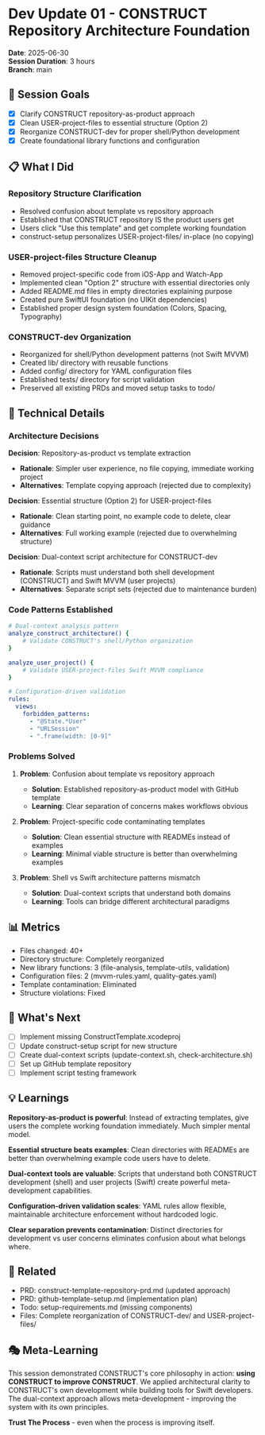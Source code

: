 # Dev Update 01 - CONSTRUCT Repository Architecture Foundation

**Date**: 2025-06-30  
**Session Duration**: 3 hours  
**Branch**: main

## 🎯 Session Goals
- [x] Clarify CONSTRUCT repository-as-product approach
- [x] Clean USER-project-files to essential structure (Option 2)
- [x] Reorganize CONSTRUCT-dev for proper shell/Python development
- [x] Create foundational library functions and configuration

## 📋 What I Did

### Repository Structure Clarification
- Resolved confusion about template vs repository approach
- Established that CONSTRUCT repository IS the product users get
- Users click "Use this template" and get complete working foundation
- construct-setup personalizes USER-project-files/ in-place (no copying)

### USER-project-files Structure Cleanup
- Removed project-specific code from iOS-App and Watch-App
- Implemented clean "Option 2" structure with essential directories only
- Added README.md files in empty directories explaining purpose
- Created pure SwiftUI foundation (no UIKit dependencies)
- Established proper design system foundation (Colors, Spacing, Typography)

### CONSTRUCT-dev Organization
- Reorganized for shell/Python development patterns (not Swift MVVM)
- Created lib/ directory with reusable functions
- Added config/ directory for YAML configuration files
- Established tests/ directory for script validation
- Preserved all existing PRDs and moved setup tasks to todo/

## 🔧 Technical Details

### Architecture Decisions

**Decision**: Repository-as-product vs template extraction
- **Rationale**: Simpler user experience, no file copying, immediate working project
- **Alternatives**: Template copying approach (rejected due to complexity)

**Decision**: Essential structure (Option 2) for USER-project-files
- **Rationale**: Clean starting point, no example code to delete, clear guidance
- **Alternatives**: Full working example (rejected due to overwhelming structure)

**Decision**: Dual-context script architecture for CONSTRUCT-dev
- **Rationale**: Scripts must understand both shell development (CONSTRUCT) and Swift MVVM (user projects)
- **Alternatives**: Separate script sets (rejected due to maintenance burden)

### Code Patterns Established

```bash
# Dual-context analysis pattern
analyze_construct_architecture() {
    # Validate CONSTRUCT's shell/Python organization
}

analyze_user_project() {
    # Validate USER-project-files Swift MVVM compliance
}
```

```yaml
# Configuration-driven validation
rules:
  views:
    forbidden_patterns:
      - "@State.*User"
      - "URLSession"
      - ".frame(width: [0-9]"
```

### Problems Solved

1. **Problem**: Confusion about template vs repository approach
   - **Solution**: Established repository-as-product model with GitHub template
   - **Learning**: Clear separation of concerns makes workflows obvious

2. **Problem**: Project-specific code contaminating templates
   - **Solution**: Clean essential structure with READMEs instead of examples
   - **Learning**: Minimal viable structure is better than overwhelming examples

3. **Problem**: Shell vs Swift architecture patterns mismatch
   - **Solution**: Dual-context scripts that understand both domains
   - **Learning**: Tools can bridge different architectural paradigms

## 📊 Metrics
- Files changed: 40+
- Directory structure: Completely reorganized
- New library functions: 3 (file-analysis, template-utils, validation)
- Configuration files: 2 (mvvm-rules.yaml, quality-gates.yaml)
- Template contamination: Eliminated
- Structure violations: Fixed

## 🚀 What's Next
- [ ] Implement missing ConstructTemplate.xcodeproj
- [ ] Update construct-setup script for new structure
- [ ] Create dual-context scripts (update-context.sh, check-architecture.sh)
- [ ] Set up GitHub template repository
- [ ] Implement script testing framework

## 💡 Learnings

**Repository-as-product is powerful**: Instead of extracting templates, give users the complete working foundation immediately. Much simpler mental model.

**Essential structure beats examples**: Clean directories with READMEs are better than overwhelming example code users have to delete.

**Dual-context tools are valuable**: Scripts that understand both CONSTRUCT development (shell) and user projects (Swift) create powerful meta-development capabilities.

**Configuration-driven validation scales**: YAML rules allow flexible, maintainable architecture enforcement without hardcoded logic.

**Clear separation prevents contamination**: Distinct directories for development vs user concerns eliminates confusion about what belongs where.

## 🔗 Related
- PRD: construct-template-repository-prd.md (updated approach)
- PRD: github-template-setup.md (implementation plan)
- Todo: setup-requirements.md (missing components)
- Files: Complete reorganization of CONSTRUCT-dev/ and USER-project-files/

## 🎭 Meta-Learning

This session demonstrated CONSTRUCT's core philosophy in action: **using CONSTRUCT to improve CONSTRUCT**. We applied architectural clarity to CONSTRUCT's own development while building tools for Swift developers. The dual-context approach allows meta-development - improving the system with its own principles.

**Trust The Process** - even when the process is improving itself.